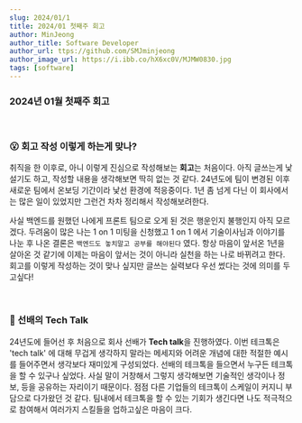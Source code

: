 ```yaml
---
slug: 2024/01/1
title: 2024/01 첫째주 회고
author: MinJeong
author_title: Software Developer
author_url: ttps://github.com/SMJminjeong
author_image_url: https://i.ibb.co/hX6xc0V/MJMW0830.jpg
tags: [software]
---
```


### 2024년 01월 첫째주 회고

<br/>

### 😮 회고 작성 이렇게 하는게 맞나?

취직을 한 이후로, 아니 이렇게 진심으로 작성해보는 **회고**는 처음이다. 아직 글쓰는게 낯설기도 하고, 작성할 내용을 생각해보면 딱히 없는 것 같다.
24년도에 팀이 변경된 이후 새로운 팀에서 온보딩 기간이라 낯선 환경에 적응중이다. 1년 좀 넘게 다닌 이 회사에서는 많은 일이 있었지만 그런건 차차 정리해서 작성해보려한다.

사실 백엔드를 원했던 나에게 프론트 팀으로 오게 된 것은 행운인지 불행인지 아직 모르겠다. 
두려움이 많은 나는 1 on 1 미팅을 신청했고 1 on 1 에서 기술이사님과 이야기를 나눈 후 나온 결론은 `백엔드도 놓치말고 공부를 해야된다` 였다.
항상 마음이 앞서온 1년을 살아온 것 같기에 이제는 마음이 앞서는 것이 아니라 실천을 하는 나로 바뀌려고 한다.
회고를 이렇게 작성하는 것이 맞나 싶지만 글쓰는 실력보다 우선 썼다는 것에 의미를 두고싶다!

<br/>

### 🧐 선배의 Tech Talk

24년도에 들어선 후 처음으로 회사 선배가 **Tech talk**을 진행하였다. 
이번 테크톡은 'tech talk' 에 대해 무겁게 생각하지 말라는 메세지와 어려운 개념에 대한 적절한 예시를 들어주면서 생각보다 재미있게 구성되었다.
선배의 테크톡을 들으면서 누구든 테크톡을 할 수 있구나 싶었다. 사실 말이 거창해서 그렇지 생각해보면 기술적인 생각이나 정보, 등을 공유하는 자리이기 때문이다.
점점 다른 기업들의 테크톡이 스케일이 커지니 부담으로 다가왔던 것 같다.
팀내에서 테크톡을 할 수 있는 기회가 생긴다면 나도 적극적으로 참여해서 여러가지 스킬들을 업하고싶은 마음이 크다.


